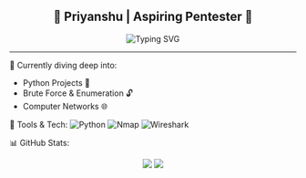 <h2 align="center">🚀 Priyanshu | Aspiring Pentester 🚀</h2>

<p align="center">
  <img src="https://readme-typing-svg.demolab.com?font=Fira+Code&duration=3000&pause=1000&center=true&vCenter=true&width=500&lines=Python+%7C+Cybersecurity+%7C+Pentesting+%F0%9F%92%A5;Always+learning+...+Always+exploring!+%F0%9F%94%AB" alt="Typing SVG" />
</p>

---

🧠 Currently diving deep into:  
- Python Projects 🐍  
- Brute Force & Enumeration 🔓  
- Computer Networks 🌐  

🧰 Tools & Tech:
![Python](https://img.shields.io/badge/Python-3670A0?style=for-the-badge&logo=python&logoColor=white)
![Nmap](https://img.shields.io/badge/Nmap-2181C0?style=for-the-badge&logo=linux&logoColor=white)
![Wireshark](https://img.shields.io/badge/Wireshark-1679A7?style=for-the-badge&logo=wireshark&logoColor=white)

📊 GitHub Stats:
<p align="center">
  <img src="https://github-readme-stats.vercel.app/api?username=yansh07&show_icons=true&theme=tokyonight" />
  <img src="https://github-readme-streak-stats.herokuapp.com?user=yansh07&theme=tokyonight" />
</p>
